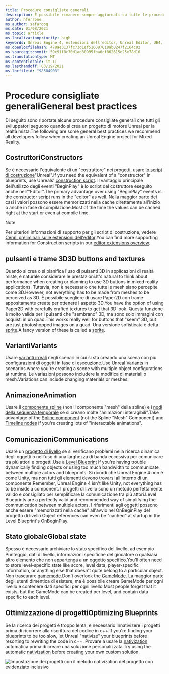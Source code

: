 ```yaml
---
title: Procedure consigliate generali
description: È possibile rimanere sempre aggiornati su tutte le procedure consigliate per lo sviluppo di applicazioni con realtà mista in Unreal Engine.
author: hferrone
ms.author: safarooq
ms.date: 01/08/2021
ms.topic: article
ms.localizationpriority: high
keywords: Unreal Engine 4, estensioni dell'editor, Unreal Editor, UE4, HoloLens, HoloLens 2, realtà mista, sviluppo, documentazione, guide, funzionalità, cuffie per la realtà mista, auricolare di realtà mista di Windows, auricolare della realtà virtuale, porting, aggiornamento
ms.openlocfilehash: 478ae3137fc73d1ef516087618ab0247f2164c02
ms.sourcegitcommit: 59c91f8c70d1ad30995fba6cf862615e25e78d10
ms.translationtype: MT
ms.contentlocale: it-IT
ms.lasthandoff: 03/19/2021
ms.locfileid: "98584903"
---
```

# <a name="general-best-practices"></a><span data-ttu-id="cfec1-104">Procedure consigliate generali</span><span class="sxs-lookup"><span data-stu-id="cfec1-104">General best practices</span></span>

<span data-ttu-id="cfec1-105">Di seguito sono riportate alcune procedure consigliate generali che tutti gli sviluppatori seguono quando si crea un progetto di motore Unreal per la realtà mista.</span><span class="sxs-lookup"><span data-stu-id="cfec1-105">The following are some general best practices we recommend all developers follow when creating an Unreal Engine project for Mixed Reality.</span></span>

## <a name="constructors"></a><span data-ttu-id="cfec1-106">Costruttori</span><span class="sxs-lookup"><span data-stu-id="cfec1-106">Constructors</span></span>

<span data-ttu-id="cfec1-107">Se è necessario l'equivalente di un "costruttore" nei progetti, usare [lo script di costruzione](https://docs.unrealengine.com/ProgrammingAndScripting/Blueprints/UserGuide/UserConstructionScript/index.html)"Unreal".</span><span class="sxs-lookup"><span data-stu-id="cfec1-107">If you need the equivalent of a "constructor" in blueprints, use Unreals' [construction script](https://docs.unrealengine.com/ProgrammingAndScripting/Blueprints/UserGuide/UserConstructionScript/index.html).</span></span> <span data-ttu-id="cfec1-108">Il vantaggio principale dell'utilizzo degli eventi "BeginPlay" è lo script del costruttore eseguito anche nell'"Editor".</span><span class="sxs-lookup"><span data-stu-id="cfec1-108">The primary advantage over using "BeginPlay" events is the constructor script runs in the "editor" as well.</span></span> <span data-ttu-id="cfec1-109">Nella maggior parte dei casi i valori possono essere memorizzati nella cache direttamente all'inizio o anche in fase di compilazione.</span><span class="sxs-lookup"><span data-stu-id="cfec1-109">Most of the time the values can be cached right at the start or even at compile time.</span></span>

> [!NOTE]
> <span data-ttu-id="cfec1-110">Per ulteriori informazioni di supporto per gli script di costruzione, vedere [Cenni preliminari sulle estensioni dell'editor](unreal-editor-extensions.md#construction-scripts).</span><span class="sxs-lookup"><span data-stu-id="cfec1-110">You can find more supporting information for Construction scripts in our [editor extensions overview](unreal-editor-extensions.md#construction-scripts).</span></span>

## <a name="3d-buttons-and-textures"></a><span data-ttu-id="cfec1-111">pulsanti e trame 3D</span><span class="sxs-lookup"><span data-stu-id="cfec1-111">3D buttons and textures</span></span>

<span data-ttu-id="cfec1-112">Quando si crea o si pianifica l'uso di pulsanti 3D in applicazioni di realtà miste, è naturale considerare le prestazioni.</span><span class="sxs-lookup"><span data-stu-id="cfec1-112">It's natural to think about performance when creating or planning to use 3D buttons in mixed reality applications.</span></span> <span data-ttu-id="cfec1-113">Tuttavia, non è necessario che tutte le mesh siano percepite come 3D.</span><span class="sxs-lookup"><span data-stu-id="cfec1-113">However, not everything has to be made from meshes to be perceived as 3D.</span></span> <span data-ttu-id="cfec1-114">È possibile scegliere di usare Paper2D con trame appositamente create per ottenere l'aspetto 3D.</span><span class="sxs-lookup"><span data-stu-id="cfec1-114">You have the option of using Paper2D with carefully crafted textures to get that 3D look.</span></span> <span data-ttu-id="cfec1-115">Questa funzione è molto valida per i pulsanti che "sembrano" 3D, ma sono solo immagini con acquisti in un quad.</span><span class="sxs-lookup"><span data-stu-id="cfec1-115">This works really well for buttons that "seem" 3D, but are just photoshopped images on a quad.</span></span> <span data-ttu-id="cfec1-116">Una versione sofisticata è detta [sprite](https://docs.unrealengine.com/AnimatingObjects/Paper2D/Sprites/index.html).</span><span class="sxs-lookup"><span data-stu-id="cfec1-116">A fancy version of these is called a [sprite](https://docs.unrealengine.com/AnimatingObjects/Paper2D/Sprites/index.html).</span></span>

## <a name="variants"></a><span data-ttu-id="cfec1-117">Varianti</span><span class="sxs-lookup"><span data-stu-id="cfec1-117">Variants</span></span>

<span data-ttu-id="cfec1-118">Usare [varianti irreali](https://docs.unrealengine.com/Basics/Levels/Variants/index.html) negli scenari in cui si sta creando una scena con più configurazioni di oggetti in fase di esecuzione.</span><span class="sxs-lookup"><span data-stu-id="cfec1-118">Use [Unreal Variants](https://docs.unrealengine.com/Basics/Levels/Variants/index.html) in scenarios where you're creating a scene with multiple object configurations at runtime.</span></span> <span data-ttu-id="cfec1-119">Le variazioni possono includere la modifica di materiali o mesh.</span><span class="sxs-lookup"><span data-stu-id="cfec1-119">Variations can include changing materials or meshes.</span></span> 

## <a name="animation"></a><span data-ttu-id="cfec1-120">Animazione</span><span class="sxs-lookup"><span data-stu-id="cfec1-120">Animation</span></span>

<span data-ttu-id="cfec1-121">Usare il [componente spline](https://docs.unrealengine.com/API/Runtime/Engine/Components/USplineComponent/index.html) (non il componente "mesh" della spline) e i [nodi della sequenza temporale](https://docs.unrealengine.com/ProgrammingAndScripting/Blueprints/UserGuide/Timelines/index.html) se si creano molte "animazioni interagibili".</span><span class="sxs-lookup"><span data-stu-id="cfec1-121">Take advantage of the [Spline component](https://docs.unrealengine.com/API/Runtime/Engine/Components/USplineComponent/index.html) (not the Spline "Mesh" Component) and [Timeline nodes](https://docs.unrealengine.com/ProgrammingAndScripting/Blueprints/UserGuide/Timelines/index.html) if you're creating lots of "interactable animations".</span></span> 

<!-- You can find a comprehensive [video tutorial here](https://www.youtube.com/watch?v=bWXI91FdMtk&ab_channel=DoubleCrossGames). -->

## <a name="communications"></a><span data-ttu-id="cfec1-122">Comunicazioni</span><span class="sxs-lookup"><span data-stu-id="cfec1-122">Communications</span></span>

<span data-ttu-id="cfec1-123">Usare un [progetto di livello](https://docs.unrealengine.com/ProgrammingAndScripting/Blueprints/UserGuide/Types/LevelBlueprint/index.html) se si verificano problemi nella ricerca dinamica degli oggetti o nell'uso di una larghezza di banda eccessiva per comunicare tra più attori e progetti.</span><span class="sxs-lookup"><span data-stu-id="cfec1-123">Use a [Level Blueprint](https://docs.unrealengine.com/ProgrammingAndScripting/Blueprints/UserGuide/Types/LevelBlueprint/index.html) if you're having trouble dynamically finding objects or using too much bandwidth to communicate between multiple actors and blueprints.</span></span> <span data-ttu-id="cfec1-124">Si ricordi che Unreal Engine 4 non è come Unity, ma non tutti gli elementi devono trovarsi all'interno di un componente.</span><span class="sxs-lookup"><span data-stu-id="cfec1-124">Remember, Unreal Engine 4 isn't like Unity, not everything has to be inside a component.</span></span> <span data-ttu-id="cfec1-125">I progetti di livello sono un metodo perfettamente valido e consigliato per semplificare la comunicazione tra più attori.</span><span class="sxs-lookup"><span data-stu-id="cfec1-125">Level Blueprints are a perfectly valid and recommended way of simplifying the communication between multiple actors.</span></span> <span data-ttu-id="cfec1-126">I riferimenti agli oggetti possono anche essere "memorizzati nella cache" all'avvio nel OnBeginPlay del progetto di livello.</span><span class="sxs-lookup"><span data-stu-id="cfec1-126">Object references can even be "cached" at startup in the Level Blueprint's OnBeginPlay.</span></span>

## <a name="global-state"></a><span data-ttu-id="cfec1-127">Stato globale</span><span class="sxs-lookup"><span data-stu-id="cfec1-127">Global state</span></span>

<span data-ttu-id="cfec1-128">Spesso è necessario archiviare lo stato specifico del livello, ad esempio Punteggio, dati di livello, informazioni specifiche del giocatore o qualsiasi altro elemento che non appartenga a un oggetto specifico.</span><span class="sxs-lookup"><span data-stu-id="cfec1-128">You'll often need to store level-specific state like score, level data, player-specific information, or anything else that doesn't quite belong to a particular object.</span></span> <span data-ttu-id="cfec1-129">Non trascurare [gamemode](https://docs.unrealengine.com/en-US/InteractiveExperiences/Framework/GameMode/index.html).</span><span class="sxs-lookup"><span data-stu-id="cfec1-129">Don't overlook the [GameMode](https://docs.unrealengine.com/en-US/InteractiveExperiences/Framework/GameMode/index.html).</span></span> <span data-ttu-id="cfec1-130">La maggior parte degli utenti dimentica di esistere, ma è possibile creare GameMode per ogni livello e contenere dati specifici per ogni livello.</span><span class="sxs-lookup"><span data-stu-id="cfec1-130">Most people forget that it exists, but the GameMode can be created per level, and contain data specific to each level.</span></span>

## <a name="optimizing-blueprints"></a><span data-ttu-id="cfec1-131">Ottimizzazione di progetti</span><span class="sxs-lookup"><span data-stu-id="cfec1-131">Optimizing Blueprints</span></span>

<span data-ttu-id="cfec1-132">Se la ricerca dei progetti è troppo lenta, è necessario innativizere i progetti prima di ricorrere alla riscrittura del codice in c++.</span><span class="sxs-lookup"><span data-stu-id="cfec1-132">If you're finding your blueprints to be too slow, let Unreal "nativize" your blueprints before resorting to rewriting the code in c++.</span></span> <span data-ttu-id="cfec1-133">Provare a usare la [nativization](https://docs.unrealengine.com/ProgrammingAndScripting/Blueprints/TechnicalGuide/NativizingBlueprints/index.html) automatica prima di creare una soluzione personalizzata.</span><span class="sxs-lookup"><span data-stu-id="cfec1-133">Try using the automatic [nativization](https://docs.unrealengine.com/ProgrammingAndScripting/Blueprints/TechnicalGuide/NativizingBlueprints/index.html) before creating your own custom solution.</span></span>

![Impostazione dei progetti con il metodo nativization del progetto con evidenziato inclusivo](images/unreal-general-practices-img-01.jpg)
